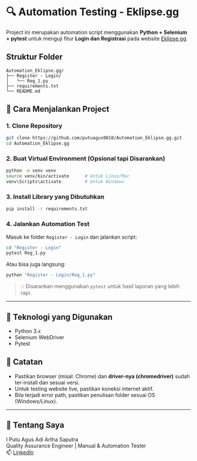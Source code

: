 # 🔍 Automation Testing - Eklipse.gg

Project ini merupakan automation script menggunakan **Python + Selenium + pytest** untuk menguji fitur **Login dan Registrasi** pada website [Eklipse.gg](https://eklipse.gg).

## Struktur Folder

```
Automation_Eklipse.gg/
├── Register - Login/
│   └── Reg_1.py
├── requirements.txt
└── README.md
```

## 🚀 Cara Menjalankan Project

### 1. Clone Repository

```bash
git clone https://github.com/putuagus0010/Automation_Eklipse.gg.git
cd Automation_Eklipse.gg
```

### 2. Buat Virtual Environment (Opsional tapi Disarankan)

```bash
python -m venv venv
source venv/bin/activate      # Untuk Linux/Mac
venv\Scripts\activate         # Untuk Windows
```

### 3. Install Library yang Dibutuhkan

```bash
pip install -r requirements.txt
```

### 4. Jalankan Automation Test

Masuk ke folder `Register - Login` dan jalankan script:

```bash
cd "Register - Login"
pytest Reg_1.py
```

Atau bisa juga langsung:

```bash
python "Register - Login/Reg_1.py"
```

> 💡 Disarankan menggunakan `pytest` untuk hasil laporan yang lebih rapi.

---

## 🧪 Teknologi yang Digunakan

- Python 3.x
- Selenium WebDriver
- Pytest

## 📌 Catatan

- Pastikan browser (misal: Chrome) dan **driver-nya (chromedriver)** sudah ter-install dan sesuai versi.
- Untuk testing website live, pastikan koneksi internet aktif.
- Bila terjadi error path, pastikan penulisan folder sesuai OS (Windows/Linux).

---

## 🙋 Tentang Saya

I Putu Agus Adi Artha Saputra  
Quality Assurance Engineer | Manual & Automation Tester  
📫 [LinkedIn](https://www.linkedin.com/in/agusadi/)
